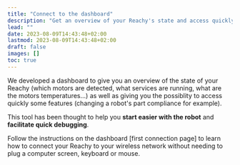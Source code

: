 ```yaml
---
title: "Connect to the dashboard"
description: "Get an overview of your Reachy's state and access quickly some features with Reachy's dashboard."
lead: ""
date: 2023-08-09T14:43:48+02:00
lastmod: 2023-08-09T14:43:48+02:00
draft: false
images: []
toc: true
---
```

We developed a dashboard to give you an overview of the state of your Reachy (which motors are detected, what services are running, what are the motors temperatures...) as well as giving you the possiblity to access quickly some features (changing a robot's part compliance for example).

This tool has been thought to help you **start easier with the robot** and **facilitate quick debugging**.

Follow the instructions on the dashboard [first connection page] to learn how to connect your Reachy to your wireless network without needing to plug a computer screen, keyboard or mouse.
